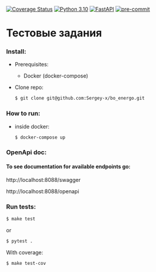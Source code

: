 [![Coverage Status](https://coveralls.io/repos/github/Sergey-x/webtronics-test/badge.svg)](https://coveralls.io/github/Sergey-x/webtronics-test)
[![Python 3.10](https://img.shields.io/badge/python-3.10-blue.svg)](https://www.python.org/downloads/release/python-3100/)
[![FastAPI](https://img.shields.io/badge/FastAPI-0.95.2-009688.svg?style=flat&logo=FastAPI&logoColor=white)](https://fastapi.tiangolo.com)
[![pre-commit](https://img.shields.io/badge/pre--commit-enabled-brightgreen?logo=pre-commit&logoColor=white)](https://github.com/pre-commit/pre-commit)

Тестовые задания
======================

### Install:

* Prerequisites:
    * Docker (docker-compose)

* Clone repo:
    ```bash
    $ git clone git@github.com:Sergey-x/bo_energo.git
    ```

### How to run:

* inside docker:
    ```bash
    $ docker-compose up
    ```

### OpenApi doc:

#### To see documentation for available endpoints go:

http://localhost:8088/swagger

http://localhost:8088/openapi

### Run tests:

```bash
$ make test
```

or

```bash
$ pytest .
```

With coverage:

```bash
$ make test-cov
```

